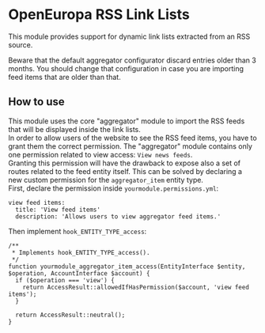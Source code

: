 # OpenEuropa RSS Link Lists

This module provides support for dynamic link lists extracted from an RSS source.

Beware that the default aggregator configurator discard entries older than 3 months.
You should change that configuration in case you are importing feed items that are older than that.

## How to use

This module uses the core "aggregator" module to import the RSS feeds that will be displayed inside the link lists.\
In order to allow users of the website to see the RSS feed items, you have to grant them the correct permission.
The "aggregator" module contains only one permission related to view access: `View news feeds`.\
Granting this permission will have the drawback to expose also a set of routes related to the feed entity itself.
This can be solved by declaring a new custom permission for the `aggregator_item` entity type.\
First, declare the permission inside `yourmodule.permissions.yml`:
```
view feed items:
  title: 'View feed items'
  description: 'Allows users to view aggregator feed items.'
```
Then implement `hook_ENTITY_TYPE_access`:
```
/**
 * Implements hook_ENTITY_TYPE_access().
 */
function yourmodule_aggregator_item_access(EntityInterface $entity, $operation, AccountInterface $account) {
  if ($operation === 'view') {
    return AccessResult::allowedIfHasPermission($account, 'view feed items');
  }

  return AccessResult::neutral();
}
```
